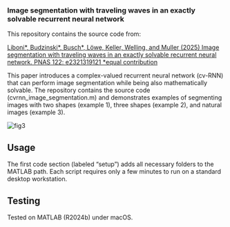 ### Image segmentation with traveling waves in an exactly solvable recurrent neural network

This repository contains the source code from:

[Liboni*, Budzinski*, Busch*, Löwe, Keller, Welling, and Muller (2025) Image segmentation with traveling waves in an exactly solvable recurrent neural network. PNAS 122: e2321319121 *equal contribution](https://www.pnas.org/doi/10.1073/pnas.2321319121)

This paper introduces a complex-valued recurrent neural network (cv-RNN) that can perform image segmentation while being also mathematically solvable. The repository contains the source code (cvrnn_image_segmentation.m) and demonstrates examples of segmenting images with two shapes (example 1), three shapes (example 2), and natural images (example 3).

![fig3](https://github.com/user-attachments/assets/777c1472-cc8a-4d05-8a0e-1d25f9782892)

## Usage

The first code section (labeled “setup”) adds all necessary folders to the MATLAB path. Each script requires only a few minutes to run on a standard desktop workstation.

## Testing

Tested on MATLAB (R2024b) under macOS.
